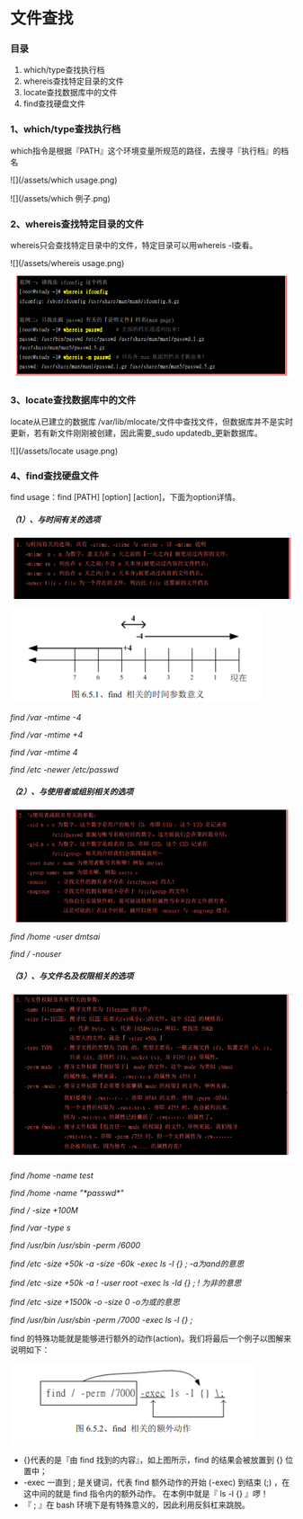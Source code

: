 # 文件查找

### 目录

1. which/type查找执行档
2. whereis查找特定目录的文件
3. locate查找数据库中的文件
4. find查找硬盘文件

### 1、which/type查找执行档

which指令是根据『PATH』这个环境变量所规范的路径，去搜寻『执行档』的档名

![](/assets/which usage.png)

![](/assets/which 例子.png)

### 2、whereis查找特定目录的文件

whereis只会查找特定目录中的文件，特定目录可以用whereis -l查看。

![](/assets/whereis usage.png)

![](/assets/whereis用例.png)

### 3、locate查找数据库中的文件

locate从已建立的数据库 /var/lib/mlocate/文件中查找文件，但数据库并不是实时更新，若有新文件刚刚被创建，因此需要_sudo updatedb_更新数据库。

![](/assets/locate usage.png)

### 4、find查找硬盘文件

find usage：find \[PATH\] \[option\] \[action\]，下面为option详情。

##### （1）、与时间有关的选项

![](/assets/与时间相关的选项.png)

![](/assets/find相关的时间参数意义.png)

_find /var -mtime -4_

_find /var -mtime +4_

_find /var -mtime 4_

_find /etc -newer /etc/passwd_

##### （2）、与使用者或组别相关的选项

![](/assets/与使用者或组名相关的选项.png)

_find /home -user dmtsai_

_find / -nouser_

##### （3）、与文件名及权限相关的选项

![](/assets/与文件名及权限相关的选项.png)

_find /home -name test_

_find /home -name "\*passwd\*"_

_find / -size +100M_

_find /var -type s_

_find /usr/bin /usr/sbin -perm /6000_

_find /etc -size +50k -a -size -60k -exec ls -l {} \;   -a为and的意思_

_find /etc -size +50k -a ! -user root -exec ls -ld {} \;    ! 为非的意思_

_find /etc -size +1500k -o -size 0                             -o为或的意思_

_find /usr/bin /usr/sbin -perm /7000 -exec ls -l {} \;_

find 的特殊功能就是能够进行额外的动作\(action\)。我们将最后一个例子以图解来说明如下：

![](/assets/find额外的动作.png)

* {}代表的是『由 find 找到的内容』，如上图所示，find 的结果会被放置到 {} 位置中；
* -exec 一直到 \; 是关键词，代表 find 额外动作的开始 \(-exec\) 到结束 \(\;\) ，在这中间的就是 find 指令内的额外动作。 在本例中就是『 ls -l {} 』啰！
* 『 ; 』在 bash 环境下是有特殊意义的，因此利用反斜杠来跳脱。



